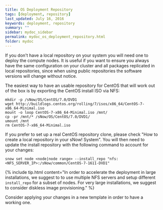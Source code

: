 ```yaml
---
title: OS Deployment Repository
tags: [deployment, repository]
last_updated: July 16, 2016
keywords: deployment, repository
summary: ""
sidebar: mydoc_sidebar
permalink: mydoc_os_deployment_repository.html
folder: mydoc
---
```

If you don't have a local repository on your system you will need one to deploy the compute nodes. It is useful if you want to ensure you always have the same configuration on your cluster and all packages replicated in local repositories, since when using public repositories the software versions will change without notice.

The easiest way to have an usable repository for CentOS that will work out of the box is by exporting the CentOS install ISO via NFS:

```
mkdir -p /sNow/OS/CentOS/7.0/DVD1
wget http://buildlogs.centos.org/rolling/7/isos/x86_64/CentOS-7-x86_64-Minimal.iso
mount -o loop CentOS-7-x86_64-Minimal.iso /mnt/
cp -pr /mnt/* /sNow/OS/CentOS/7.0/DVD1/
umount /mnt
rm CentOS-7-x86_64-Minimal.iso
```
If you prefer to set up a real CentOS repository clone, please check "How to create a local repository in your sNow! System". You will then need to update the install repository with the following command to account for your changes:

```
snow set node <node|node range> --install_repo "nfs:<NFS_SERVER_IP>:/sNow/common/CentOS-7-1611-DVD1"
```

{% include tip.html content="In order to accelerate the deployment in large installations, we suggest to to use multiple NFS servers and setup different ```install_repo``` for a subset of nodes. For very large installations, we suggest to consider diskless image provisioning." %}

Consider applying your changes in a new template in order to have a working one.
